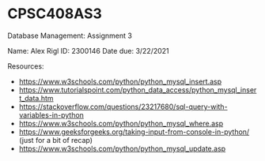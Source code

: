# CPSC408AS3
Database Management: Assignment 3

Name: Alex Rigl
ID: 2300146
Date due: 3/22/2021

Resources:
- https://www.w3schools.com/python/python_mysql_insert.asp
- https://www.tutorialspoint.com/python_data_access/python_mysql_insert_data.htm
- https://stackoverflow.com/questions/23217680/sql-query-with-variables-in-python
- https://www.w3schools.com/python/python_mysql_where.asp
- https://www.geeksforgeeks.org/taking-input-from-console-in-python/ (just for a bit of recap)
- https://www.w3schools.com/python/python_mysql_update.asp
